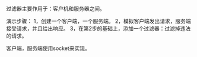 过滤器主要作用于：客户机和服务器之间。

演示步骤：
1，创建一个客户端，一个服务端。
2，模拟客户端发出请求，服务端接受请求，并且给出响应。
3，在第2步的基础上，添加一个过滤器：过滤掉违法的请求。

客户端，服务端使用socket来实现。